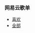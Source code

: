 ### 网易云歌单

- [喜欢](https://music.163.com/#/playlist?id=964371620)
- [全部](https://music.163.com/#/playlist?id=973140141)
